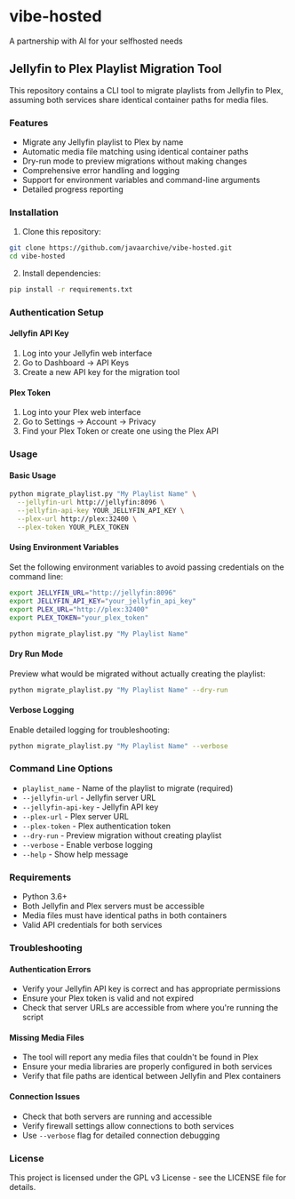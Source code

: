 # vibe-hosted

A partnership with AI for your selfhosted needs

## Jellyfin to Plex Playlist Migration Tool

This repository contains a CLI tool to migrate playlists from Jellyfin to Plex, assuming both services share identical container paths for media files.

### Features

- Migrate any Jellyfin playlist to Plex by name
- Automatic media file matching using identical container paths
- Dry-run mode to preview migrations without making changes
- Comprehensive error handling and logging
- Support for environment variables and command-line arguments
- Detailed progress reporting

### Installation

1. Clone this repository:
```bash
git clone https://github.com/javaarchive/vibe-hosted.git
cd vibe-hosted
```

2. Install dependencies:
```bash
pip install -r requirements.txt
```

### Authentication Setup

#### Jellyfin API Key
1. Log into your Jellyfin web interface
2. Go to Dashboard → API Keys
3. Create a new API key for the migration tool

#### Plex Token
1. Log into your Plex web interface
2. Go to Settings → Account → Privacy
3. Find your Plex Token or create one using the Plex API

### Usage

#### Basic Usage
```bash
python migrate_playlist.py "My Playlist Name" \
  --jellyfin-url http://jellyfin:8096 \
  --jellyfin-api-key YOUR_JELLYFIN_API_KEY \
  --plex-url http://plex:32400 \
  --plex-token YOUR_PLEX_TOKEN
```

#### Using Environment Variables
Set the following environment variables to avoid passing credentials on the command line:
```bash
export JELLYFIN_URL="http://jellyfin:8096"
export JELLYFIN_API_KEY="your_jellyfin_api_key"
export PLEX_URL="http://plex:32400"
export PLEX_TOKEN="your_plex_token"

python migrate_playlist.py "My Playlist Name"
```

#### Dry Run Mode
Preview what would be migrated without actually creating the playlist:
```bash
python migrate_playlist.py "My Playlist Name" --dry-run
```

#### Verbose Logging
Enable detailed logging for troubleshooting:
```bash
python migrate_playlist.py "My Playlist Name" --verbose
```

### Command Line Options

- `playlist_name` - Name of the playlist to migrate (required)
- `--jellyfin-url` - Jellyfin server URL
- `--jellyfin-api-key` - Jellyfin API key
- `--plex-url` - Plex server URL
- `--plex-token` - Plex authentication token
- `--dry-run` - Preview migration without creating playlist
- `--verbose` - Enable verbose logging
- `--help` - Show help message

### Requirements

- Python 3.6+
- Both Jellyfin and Plex servers must be accessible
- Media files must have identical paths in both containers
- Valid API credentials for both services

### Troubleshooting

#### Authentication Errors
- Verify your Jellyfin API key is correct and has appropriate permissions
- Ensure your Plex token is valid and not expired
- Check that server URLs are accessible from where you're running the script

#### Missing Media Files
- The tool will report any media files that couldn't be found in Plex
- Ensure your media libraries are properly configured in both services
- Verify that file paths are identical between Jellyfin and Plex containers

#### Connection Issues
- Check that both servers are running and accessible
- Verify firewall settings allow connections to both services
- Use `--verbose` flag for detailed connection debugging

### License

This project is licensed under the GPL v3 License - see the LICENSE file for details.

